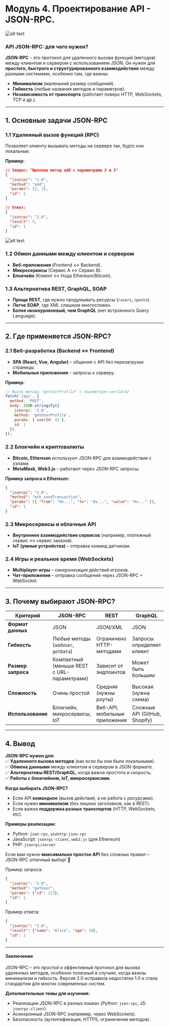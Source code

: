 

# Модуль 4. Проектирование API - JSON-RPC. 

![alt text](image.png)


### **API JSON-RPC: для чего нужен?**  

**JSON-RPC** – это протокол для удаленного вызова функций (методов) между клиентом и сервером с использованием JSON. Он нужен для **простого, быстрого и структурированного взаимодействия** между разными системами, особенно там, где важны:  
- **Минимализм** (маленький размер сообщений).  
- **Гибкость** (любые названия методов и параметров).  
- **Независимость от транспорта** (работает поверх HTTP, WebSockets, TCP и др.).  

---

## **1. Основные задачи JSON-RPC**  

### **1.1 Удаленный вызов функций (RPC)**  
Позволяет клиенту вызывать методы на сервере так, будто они локальные.  

**Пример:**  
```json
// Запрос: "Выполни метод add с параметрами 2 и 3"
{
  "jsonrpc": "2.0",
  "method": "add",
  "params": [2, 3],
  "id": 1
}

// Ответ:
{
  "jsonrpc": "2.0",
  "result": 5,
  "id": 1
}
```

![alt text](api-complete-info-1.gif)


### **1.2 Обмен данными между клиентом и сервером**  
- **Веб-приложения** (Frontend ↔ Backend).  
- **Микросервисы** (Сервис A ↔ Сервис B).  
- **Блокчейн** (Клиент ↔ Нода Ethereum/Bitcoin).  

### **1.3 Альтернатива REST, GraphQL, SOAP**  
- **Проще REST**, где нужно продумывать ресурсы (`/users`, `/posts`).  
- **Легче SOAP**, где XML слишком многословен.  
- **Более низкоуровневый, чем GraphQL** (нет встроенного Query Language).  

---

## **2. Где применяется JSON-RPC?**  

### **2.1 Веб-разработка (Backend ↔ Frontend)**  
- **SPA (React, Vue, Angular)** – общение с API без перезагрузки страницы.  
- **Мобильные приложения** – запросы к серверу.  

**Пример:**  
```javascript
// Вызов метода "getUserProfile" с параметром userId=42
fetch('/api', {
  method: 'POST',
  body: JSON.stringify({
    jsonrpc: '2.0',
    method: 'getUserProfile',
    params: { userId: 42 },
    id: 1
  })
});
```

### **2.2 Блокчейн и криптовалюты**  
- **Bitcoin, Ethereum** используют JSON-RPC для взаимодействия с узлами.  
- **MetaMask, Web3.js** – работают через JSON-RPC запросы.  

**Пример запроса к Ethereum:**  
```json
{
  "jsonrpc": "2.0",
  "method": "eth_sendTransaction",
  "params": [{ "from": "0x...", "to": "0x...", "value": "0x..." }],
  "id": 1
}
```

### **2.3 Микросервисы и облачные API**  
- **Внутреннее взаимодействие сервисов** (например, платежный сервис ↔ сервис заказов).  
- **IoT (умные устройства)** – отправка команд датчикам.  

### **2.4 Игры и реальное время (WebSockets)**  
- **Multiplayer-игры** – синхронизация действий игроков.  
- **Чат-приложения** – отправка сообщений через JSON-RPC + WebSocket.  

---

## **3. Почему выбирают JSON-RPC?**  

| **Критерий**       | **JSON-RPC**                          | **REST**                     | **GraphQL**                |
|--------------------|---------------------------------------|------------------------------|----------------------------|
| **Формат данных**  | JSON                                  | JSON/XML                     | JSON                       |
| **Гибкость**       | Любые методы (`addUser`, `getData`)   | Ограничено HTTP-методами     | Запросы определяет клиент  |
| **Размер запроса** | Компактный (меньше REST с URL-параметрами) | Зависит от эндпоинтов       | Может быть большим         |
| **Сложность**      | Очень простой                         | Средняя (нужны роуты)        | Высокая (нужна схема)      |
| **Использование**  | Блокчейн, микросервисы, IoT           | Веб-API, мобильные приложения | Сложные API (GitHub, Shopify) |

---

## **4. Вывод**  
**JSON-RPC нужен для:**  
✅ **Удаленного вызова методов** (как если бы они были локальными).  
✅ **Обмена данными** между клиентом и сервером в JSON-формате.  
✅ **Альтернативы REST/GraphQL**, когда важна простота и скорость.  
✅ **Работы с блокчейном, IoT, микросервисами**.  

**Когда выбирать JSON-RPC?**  
- Если API **командное** (вызов действий, а не работа с ресурсами).  
- Если нужен **минимализм** (без лишних заголовков, как в REST).  
- Если важна **поддержка разных транспортов** (HTTP, WebSockets, etc).  

**Примеры реализации:**  
- Python: `json-rpc`, `aiohttp-json-rpc`  
- JavaScript: `jsonrpc-client`, `web3.js` (для Ethereum)  
- PHP: `jsonrpc/server`  

Если вам нужно **максимально простое API** без сложных правил – JSON-RPC отличный выбор! 🚀


Пример запроса:  
```json
{
  "jsonrpc": "2.0",
  "method": "getUser",
  "params": {"id": 123},
  "id": 1
}
```
Пример ответа:  
```json
{
  "jsonrpc": "2.0",
  "result": {"name": "Alice", "age": 30},
  "id": 1
}
```

---
#### **Заключение**  
JSON-RPC – это простой и эффективный протокол для вызова удаленных методов, особенно полезный в случаях, когда важны минимализм и гибкость. Версия 2.0 исправила недостатки 1.0 и стала стандартом для многих современных систем.  

**Дополнительные темы для изучения:**  
- Реализации JSON-RPC в разных языках (Python: `json-rpc`, JS: `jsonrpc-client`).  
- Асинхронный JSON-RPC (например, через WebSockets).  
- Безопасность (аутентификация, HTTPS, ограничение методов).